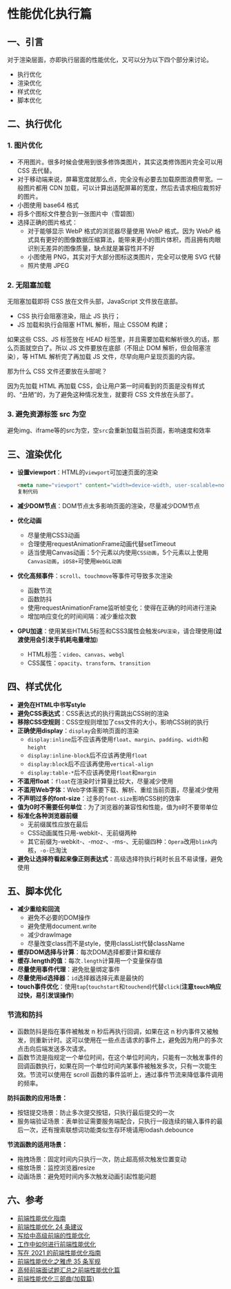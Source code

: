 # 性能优化执行篇

## 一、引言

对于渲染层面，亦即执行层面的性能优化，又可以分为以下四个部分来讨论。

* 执行优化
* 渲染优化
* 样式优化
* 脚本优化

## **二、执行优化**

### **1**. 图片优化

* 不用图片。很多时候会使用到很多修饰类图片，其实这类修饰图片完全可以用 CSS 去代替。
* 对于移动端来说，屏幕宽度就那么点，完全没有必要去加载原图浪费带宽。一般图片都用 CDN 加载，可以计算出适配屏幕的宽度，然后去请求相应裁剪好的图片。
* 小图使用 base64 格式
* 将多个图标文件整合到一张图片中（雪碧图）
* 选择正确的图片格式：
  * 对于能够显示 WebP 格式的浏览器尽量使用 WebP 格式。因为 WebP 格式具有更好的图像数据压缩算法，能带来更小的图片体积，而且拥有肉眼识别无差异的图像质量，缺点就是兼容性并不好
  * 小图使用 PNG，其实对于大部分图标这类图片，完全可以使用 SVG 代替
  * 照片使用 JPEG

### 2. 无阻塞加载

无阻塞加载即将 CSS 放在文件头部，JavaScript 文件放在底部。

* CSS 执行会阻塞渲染，阻止 JS 执行；
* JS 加载和执行会阻塞 HTML 解析，阻止 CSSOM 构建；

如果这些 CSS、JS 标签放在 HEAD 标签里，并且需要加载和解析很久的话，那么页面就空白了。所以 JS 文件要放在底部（不阻止 DOM 解析，但会阻塞渲染），等 HTML 解析完了再加载 JS 文件，尽早向用户呈现页面的内容。

那为什么 CSS 文件还要放在头部呢？

因为先加载 HTML 再加载 CSS，会让用户第一时间看到的页面是没有样式的、“丑陋”的，为了避免这种情况发生，就要将 CSS 文件放在头部了。

### **3. 避免资源标签 src 为空**

避免img、iframe等的src为空，空`src`会重新加载当前页面，影响速度和效率

## **三、渲染优化**

*   **设置viewport**：HTML的`viewport`可加速页面的渲染

    ```html
    <meta name="viewport" content="width=device-width, user-scalable=no, initial-scale=1, minimum-scale=1, maximum-scale=1">
    复制代码
    ```
* **减少DOM节点**：DOM节点太多影响页面的渲染，尽量减少DOM节点
* **优化动画**
  * 尽量使用CSS3动画
  * 合理使用requestAnimationFrame动画代替setTimeout
  * 适当使用Canvas动画：5个元素以内使用`CSS动画`，5个元素以上使用`Canvas动画`，`iOS8+`可使用`WebGL动画`
* **优化高频事件**：`scroll`、`touchmove`等事件可导致多次渲染
  * 函数节流
  * 函数防抖
  * 使用requestAnimationFrame监听帧变化：使得在正确的时间进行渲染
  * 增加响应变化的时间间隔：减少重绘次数
* **GPU加速**：使用某些HTML5标签和CSS3属性会触发`GPU渲染`，请合理使用(**过渡使用会引发手机耗电量增加**)
  * HTML标签：`video`、`canvas`、`webgl`
  * CSS属性：`opacity`、`transform`、`transition`

## **四、样式优化**

* **避免在HTML中书写style**
* **避免CSS表达式**：CSS表达式的执行需跳出CSS树的渲染
* **移除CSS空规则**：CSS空规则增加了css文件的大小，影响CSS树的执行
* **正确使用display**：`display`会影响页面的渲染
  * `display:inline`后不应该再使用`float`、`margin`、`padding`、`width`和`height`
  * `display:inline-block`后不应该再使用`float`
  * `display:block`后不应该再使用`vertical-align`
  * `display:table-*`后不应该再使用`float`和`margin`
* **不滥用float**：`float`在渲染时计算量比较大，尽量减少使用
* **不滥用Web字体**：Web字体需要下载、解析、重绘当前页面，尽量减少使用
* **不声明过多的font-size**：过多的`font-size`影响CSS树的效率
* **值为0时不需要任何单位**：为了浏览器的兼容性和性能，值为`0`时不要带单位
* **标准化各种浏览器前缀**
  * 无前缀属性应放在最后
  * CSS动画属性只用-webkit-、无前缀两种
  * 其它前缀为-webkit-、-moz-、-ms-、无前缀四种：`Opera`改用`blink`内核，`-o-`已淘汰
* **避免让选择符看起来像正则表达式**：高级选择符执行耗时长且不易读懂，避免使用

## **五、脚本优化**

* **减少重绘和回流**
  * 避免不必要的DOM操作
  * 避免使用document.write
  * 减少drawImage
  * 尽量改变class而不是style，使用classList代替className
* **缓存DOM选择与计算**：每次DOM选择都要计算和缓存
* **缓存.length的值**：每次`.length`计算用一个变量保存值
* **尽量使用事件代理**：避免批量绑定事件
* **尽量使用id选择器**：`id`选择器选择元素是最快的
* **touch事件优化**：使用`tap`(`touchstart`和`touchend`)代替`click`(**注意`touch`响应过快，易引发误操作**)







### 节流和防抖

* 函数防抖是指在事件被触发 n 秒后再执行回调，如果在这 n 秒内事件又被触发，则重新计时。这可以使用在一些点击请求的事件上，避免因为用户的多次点击向后端发送多次请求。
* 函数节流是指规定一个单位时间，在这个单位时间内，只能有一次触发事件的回调函数执行，如果在同一个单位时间内某事件被触发多次，只有一次能生效。节流可以使用在 scroll 函数的事件监听上，通过事件节流来降低事件调用的频率。

**防抖函数的应用场景：**

* 按钮提交场景：防⽌多次提交按钮，只执⾏最后提交的⼀次
* 服务端验证场景：表单验证需要服务端配合，只执⾏⼀段连续的输⼊事件的最后⼀次，还有搜索联想词功能类似⽣存环境请⽤lodash.debounce

**节流函数的适⽤场景：**

* 拖拽场景：固定时间内只执⾏⼀次，防⽌超⾼频次触发位置变动
* 缩放场景：监控浏览器resize
* 动画场景：避免短时间内多次触发动画引起性能问题

## 六、参考

* [前端性能优化指南](https://juejin.cn/post/6844903844455907336)
* [前端性能优化 24 条建议](https://juejin.cn/post/6892994632968306702)
* [写给中高级前端的性能优化](https://juejin.cn/post/6981673766178783262)
* [工作中如何进行前端性能优化](https://juejin.cn/post/6904517485349830670)
* [写在 2021 的前端性能优化指南](https://juejin.cn/post/7020212914020302856)
* [前端性能优化之雅虎 35 条军规](https://juejin.cn/post/6844903657318645767)
* [高频前端面试题汇总之前端性能优化篇](https://juejin.cn/post/6941278592215515143)
* [前端性能优化三部曲(加载篇)](https://juejin.cn/post/6844903863963631623)

